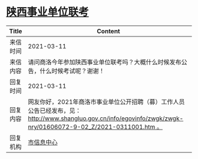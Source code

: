 # <a href="http://www.shangluo.gov.cn/zmhd/ldxxxx.jsp?urltype=leadermail.LeaderMailContentUrl&wbtreeid=1112&leadermailid=7009">陕西事业单位联考</a>
| Title |                                                            Content                                                             |
|:-----:|--------------------------------------------------------------------------------------------------------------------------------|
| 来信时间  | 2021-03-11                                                                                                                     |
| 来信内容  | 请问商洛今年参加陕西事业单位联考吗？大概什么时候发布公告，什么时候考试呢？谢谢！                                                                                       |
| 回复时间  | 2021-03-11                                                                                                                     |
| 回复内容  | 网友你好，2021年商洛市事业单位公开招聘（募）工作人员公告已经发布，见：http://www.shangluo.gov.cn/info/egovinfo/zwgk/zwgk-nry/01606072-9-02_Z/2021-0311001.htm 。 |
| 回复机构  | <a href="../../categories/agencies/市信息中心.md">市信息中心</a>                                                                           |